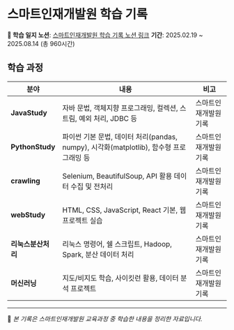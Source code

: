 # 스마트인재개발원 학습 기록
**📄 학습 일지 노션**: [스마트인재개발원 학습 기록 노션 링크](https://www.notion.so/1a4a64f7def1801599b3df5fdb0118ea?source=copy_link)
**기간**: 2025.02.19 ~ 2025.08.14 (총 960시간)  

## 학습 과정
| 분야 | 내용 | 비고 |
|------|------|------|
| **JavaStudy** | 자바 문법, 객체지향 프로그래밍, 컬렉션, 스트림, 예외 처리, JDBC 등 | 스마트인재개발원 기록 |
| **PythonStudy** | 파이썬 기본 문법, 데이터 처리(pandas, numpy), 시각화(matplotlib), 함수형 프로그래밍 등 | 스마트인재개발원 기록 |
| **crawling** | Selenium, BeautifulSoup, API 활용 데이터 수집 및 전처리 | 스마트인재개발원 기록 |
| **webStudy** | HTML, CSS, JavaScript, React 기본, 웹 프로젝트 실습 | 스마트인재개발원 기록 |
| **리눅스분산처리** | 리눅스 명령어, 쉘 스크립트, Hadoop, Spark, 분산 데이터 처리 | 스마트인재개발원 기록 |
| **머신러닝** | 지도/비지도 학습, 사이킷런 활용, 데이터 분석 프로젝트 | 스마트인재개발원 기록 |

---

📌 *본 기록은 스마트인재개발원 교육과정 중 학습한 내용을 정리한 자료입니다.*
